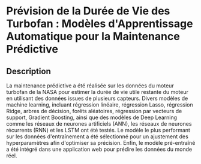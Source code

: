<h1>Prévision de la Durée de Vie des Turbofan : Modèles d'Apprentissage Automatique pour la Maintenance Prédictive</h1>
<h2>Description</h2>
La maintenance prédictive a été réalisée sur les données du moteur turbofan de la NASA pour estimer la durée de vie utile restante du moteur en utilisant des données issues de plusieurs capteurs. Divers modèles de machine learning, incluant régression linéaire, régression Lasso, régression Ridge, arbres de décision, forêts aléatoires, régression par vecteurs de support, Gradient Boosting, ainsi que des modèles de Deep Learning comme les réseaux de neurones artificiels (ANN), les réseaux de neurones récurrents (RNN) et les LSTM ont été testés. Le modèle le plus performant sur les données d'entraînement a été sélectionné pour un ajustement des hyperparamètres afin d'optimiser sa précision. Enfin, le modèle pré-entraîné a été intégré dans une application web pour prédire les données du monde réel.
